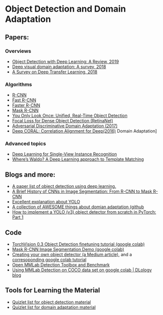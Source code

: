 # Object Detection and Domain Adaptation
## Papers:
### Overviews
* [Object Detection with Deep Learning: A Review, 2019](https://arxiv.org/pdf/1807.05511.pdf?fbclid=IwAR2tXY7WYxw-W3OId0QfiSFDTURJ7WbivR7ARnT2wLTi00aw0KVwg93P2Zg)
* [Deep visual domain adaptation: A survey, 2018](https://arxiv.org/pdf/1802.03601.pdf)
* [A Survey on Deep Transfer Learning, 2018](https://arxiv.org/pdf/1808.01974.pdf)
### Algorithms
* [R-CNN](https://arxiv.org/abs/1311.2524)
* [Fast R-CNN](https://arxiv.org/abs/1504.08083)
* [Faster R-CNN](https://arxiv.org/abs/1506.01497)
* [Mask R-CNN](https://arxiv.org/abs/1703.06870)
* [You Only Look Once: Unified, Real-Time Object Detection](https://arxiv.org/abs/1506.02640)
* [Focal Loss for Dense Object Detection
 (RetinaNet)](http://openaccess.thecvf.com/content_ICCV_2017/papers/Lin_Focal_Loss_for_ICCV_2017_paper.pdf)  
* [Adversarial Discriminative Domain Adaptation (2017)](http://openaccess.thecvf.com/content_cvpr_2017/papers/Tzeng_Adversarial_Discriminative_Domain_CVPR_2017_paper.pdf)
* [Deep CORAL: Correlation Alignment for Deep(2016)](https://arxiv.org/pdf/1607.01719.pdf)
Domain Adaptation]
### Advanced topics
* [Deep Learning for Single-View Instance Recognition](https://arxiv.org/abs/1507.08286)
* [Where’s Waldo? A Deep Learning approach to Template Matching](http://cs231n.stanford.edu/reports/2017/pdfs/817.pdf)
## Blogs and more:
* [A paper list of object detection using deep learning.](https://github.com/hoya012/deep_learning_object_detection)
* [A Brief History of CNNs in Image Segmentation: From R-CNN to Mask R-CNN](https://blog.athelas.com/a-brief-history-of-cnns-in-image-segmentation-from-r-cnn-to-mask-r-cnn-34ea83205de4)
* [Excellent explanation about YOLO](https://hackernoon.com/understanding-yolo-f5a74bbc7967?sa=X&ved=2ahUKEwjM1taQ8_PmAhVjoFwKHdRnAYsQFnoECAsQAg)
* [A collection of AWESOME things about domian adaptation (github](https://github.com/zhaoxin94/awesome-domain-adaptation#theory)
* [How to implement a YOLO (v3) object detector from scratch in PyTorch: Part 1](https://blog.paperspace.com/how-to-implement-a-yolo-object-detector-in-pytorch/)
## Code
* [TorchVision 0.3 Object Detection finetuning tutorial (google colab)](https://colab.research.google.com/github/pytorch/vision/blob/temp-tutorial/tutorials/torchvision_finetuning_instance_segmentation.ipynb)
* [Mask R-CNN Image Segmentation Demo (google colab)](https://colab.research.google.com/github/tensorflow/tpu/blob/master/models/official/mask_rcnn/mask_rcnn_demo.ipynb#scrollTo=t_iHs_wm2Mhh)
* [Creating your own object detector (a Medium article)](https://towardsdatascience.com/creating-your-own-object-detector-ad69dda69c85), and a [corresoponding google colab tutorial](https://colab.research.google.com/github/TannerGilbert/Tutorials/blob/master/Tensorflow%20Object%20Detection/object_detection_with_own_model.ipynb)
* [Open MMLab Detection Toolbox and Benchmark](https://github.com/open-mmlab/mmdetection)
* [Using MMLab Detection on COCO data set on google colab | DLology blog](https://colab.research.google.com/github/Tony607/mmdetection_instance_segmentation_demo/blob/master/mmdetection_train_custom_coco_data_segmentation.ipynb#scrollTo=An830Vi4rMz6)
## Tools for Learning the Material
* [Quizlet list for object detection material](https://quizlet.com/_89f5ci?x=1qqt&i=20rwt5)
* [Quizlet list for domain adaptation material](https://quizlet.com/_89ki88?x=1qqt&i=20rwt5)

